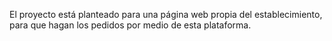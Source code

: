 El proyecto está planteado para una página web propia del establecimiento, para que hagan los pedidos por medio de esta plataforma.
